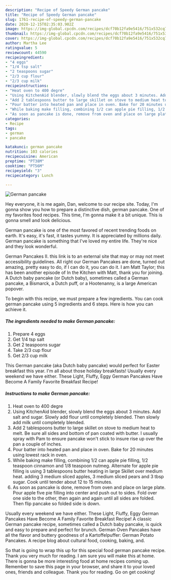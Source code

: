 ```yaml
---
description: "Recipe of Speedy German pancake"
title: "Recipe of Speedy German pancake"
slug: 1761-recipe-of-speedy-german-pancake
date: 2020-12-15T02:35:03.902Z
image: https://img-global.cpcdn.com/recipes/dcf70b12fa9e5416/751x532cq70/german-pancake-recipe-main-photo.jpg
thumbnail: https://img-global.cpcdn.com/recipes/dcf70b12fa9e5416/751x532cq70/german-pancake-recipe-main-photo.jpg
cover: https://img-global.cpcdn.com/recipes/dcf70b12fa9e5416/751x532cq70/german-pancake-recipe-main-photo.jpg
author: Martha Lee
ratingvalue: 5
reviewcount: 44590
recipeingredient:
- "4 eggs"
- "1/4 tsp salt"
- "2 teaspoons sugar"
- "2/3 cup flour"
- "2/3 cup milk"
recipeinstructions:
- "Heat oven to 400 degre"
- "Using KitchenAid blender, slowly blend the eggs about 3 minutes. Add salt and sugar. Slowly add flour until completely blended. Then slowly add milk until completely blended."
- "Add 2 tablespoons butter to large skillet on stove to medium heat to melt. Be sure all sides and bottom of pan coated with butter. I usually spray with Pam to ensure pancake won&#39;t stick to insure rise up over the pan a couple of inches."
- "Pour batter into heated pan and place in oven. Bake for 20 minutes using lowest rack in oven."
- "While baking make filling, combining 1/2 can apple pie filling, 1/2 teaspoon cinnamon and 1/8 teaspoon nutmeg. Alternate for apple pie filling is using 3 tablespoons butter heating in large Skillet over medium heat. adding 3 medium sliced apples, 3 medium sliced pears and 3 tbsp sugar. Cook until tender about 12 to 15 minutes."
- "As soon as pancake is done, remove from oven and place on large plate. Pour apple five pie filling into center and push out to sides. Fold over one side to the other, then again and again until all sides are folded. Then flip pancake so folded side is down."
categories:
- Recipe
tags:
- german
- pancake

katakunci: german pancake 
nutrition: 103 calories
recipecuisine: American
preptime: "PT38M"
cooktime: "PT56M"
recipeyield: "3"
recipecategory: Lunch

---
```



![German pancake](https://img-global.cpcdn.com/recipes/dcf70b12fa9e5416/751x532cq70/german-pancake-recipe-main-photo.jpg)

Hey everyone, it is me again, Dan, welcome to our recipe site. Today, I'm gonna show you how to prepare a distinctive dish, german pancake. One of my favorites food recipes. This time, I'm gonna make it a bit unique. This is gonna smell and look delicious.

German pancake is one of the most favored of recent trending foods on earth. It's easy, it's fast, it tastes yummy. It is appreciated by millions daily. German pancake is something that I've loved my entire life. They're nice and they look wonderful.

German Pancakes II. this link is to an external site that may or may not meet accessibility guidelines. All right our German Pancakes are done, turned out amazing, pretty easy to do, if I can do it, you can do it. I am Matt Taylor; this has been another episode of In the Kitchen with Matt, thank you for joining. A Dutch baby pancake (or Dutch baby), sometimes called a German pancake, a Bismarck, a Dutch puff, or a Hootenanny, is a large American popover.


To begin with this recipe, we must prepare a few ingredients. You can cook german pancake using 5 ingredients and 6 steps. Here is how you can achieve it.

<!--inarticleads1-->

##### The ingredients needed to make German pancake:

1. Prepare 4 eggs
1. Get 1/4 tsp salt
1. Get 2 teaspoons sugar
1. Take 2/3 cup flour
1. Get 2/3 cup milk


This German pancake (aka Dutch baby pancake) would perfect for Easter breakfast this year. I&#39;m all about those holiday breakfasts! Usually every weekend we have either. These Light, Fluffy, Eggy German Pancakes Have Become A Family Favorite Breakfast Recipe! 

<!--inarticleads2-->

##### Instructions to make German pancake:

1. Heat oven to 400 degre
1. Using KitchenAid blender, slowly blend the eggs about 3 minutes. Add salt and sugar. Slowly add flour until completely blended. Then slowly add milk until completely blended.
1. Add 2 tablespoons butter to large skillet on stove to medium heat to melt. Be sure all sides and bottom of pan coated with butter. I usually spray with Pam to ensure pancake won&#39;t stick to insure rise up over the pan a couple of inches.
1. Pour batter into heated pan and place in oven. Bake for 20 minutes using lowest rack in oven.
1. While baking make filling, combining 1/2 can apple pie filling, 1/2 teaspoon cinnamon and 1/8 teaspoon nutmeg. Alternate for apple pie filling is using 3 tablespoons butter heating in large Skillet over medium heat. adding 3 medium sliced apples, 3 medium sliced pears and 3 tbsp sugar. Cook until tender about 12 to 15 minutes.
1. As soon as pancake is done, remove from oven and place on large plate. Pour apple five pie filling into center and push out to sides. Fold over one side to the other, then again and again until all sides are folded. Then flip pancake so folded side is down.


Usually every weekend we have either. These Light, Fluffy, Eggy German Pancakes Have Become A Family Favorite Breakfast Recipe! A classic German pancake recipe, sometimes called a Dutch baby pancake, is quick and easy to prepare and perfect for brunch. German Oven Pancakes have all the flavor and buttery goodness of a Kartoffelpuffer: German Potato Pancakes. A recipe blog about cultural food, cooking, baking, and. 

So that is going to wrap this up for this special food german pancake recipe. Thank you very much for reading. I am sure you will make this at home. There is gonna be more interesting food at home recipes coming up. Remember to save this page in your browser, and share it to your loved ones, friends and colleague. Thank you for reading. Go on get cooking!
